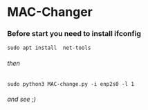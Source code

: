 # MAC-Changer

### Before start you need to install ifconfig

```
sudo apt install  net-tools
```
###### then 
```
sudo python3 MAC-change.py -i enp2s0 -l 1
```
###### and see ;)
